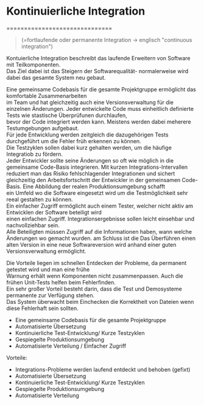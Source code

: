 # Kontinuierliche Integration
==============================

>(=fortlaufende oder permanente Integration -> englisch "continuous integration")


Kontuierliche Integration beschreibt das laufende Erweitern von Software mit Teilkomponenten.  
Das Ziel dabei ist das Steigern der Softwarequalität- normalerweise wird dabei das gesamte System neu gebaut.   

Eine gemeinsame Codebasis für die gesamte Projektgruppe ermöglicht das komfortable Zusammenarbeiten  
im Team und hat gleichzeitig auch eine Versionsverwaltung für die einzelnen Änderungen.
Jeder entwickelte Code muss einheitlich definierte Tests wie stastische Überprüfunen durchlaufen,   
bevor der Code integriert werden kann. Meistens werden dabei meherere Testumgebungen aufgebaut.  
Für jede Entwicklung werden zeitgleich die dazugehörigen Tests durchgeführt um die Fehler früh erkennen zu können.    
Die Testzyklen sollen dabei kurz gehalten werden, um die häufige Integratiob zu fördern.  
Jeder Entwickler sollte seine Änderungen so oft wie möglich in die gemeinsame Code-Basis integrieren. Mit kurzen Integrations-Intervallen reduziert man das Risiko fehlschlagender Integrationen und sichert gleichzeitig den Arbeitsfortschritt der Entwickler in der gemeinsamen Code-Basis. Eine Abbildung der realen Produktionsumgebung schafft  
ein Umfeld wo die Software eingesetzt wird um die Testmöglichkeit sehr reeal gestalten zu können.  
Ein einfacher Zugriff ermöglicht auch einem Tester, welcher nicht aktiv am Entwicklen der Software beteiligt wird  
einen einfachen Zugriff. Integrationsergebnisse sollen leicht einsehbar und nachvollziehbar sein.   
Alle Beteiligten müssen Zugriff auf die Informationen haben, wann welche Änderungen wo gemacht wurden. am Schluss ist die Das Überführen einen alten Version in eine neue Softwareversion wird anhand einer guten Versionsverwaltung ermöglicht.

Die Vorteile liegen im schnellen Entdecken der Probleme, da permanent getestet wird und man eine frühe  
Warnung erhält wenn Komponenten nicht zusammenpassen. Auch die frühen Unit-Tests helfen beim Fehlerfinden.  
Ein sehr großer Vorteil besteht darin, dass die Test und Demosysteme permanente zur Verfügung stehen.  
Das System überwacht beim Einchecken die Korrektheit von Dateien wenn diese Fehlerhaft sein sollten.


  - Eine gemeinsame Codebasis für die gesamte Projektgruppe
  - Automatisierte Übersetzung
  - Kontinuierliche Test-Entwicklung/ Kurze Testzyklen
  - Gespiegelte Produktionsumgebung
  - Automatisierte Verteilung / Einfacher Zugriff
  
  
  Vorteile:

  - Integrations-Probleme werden laufend entdeckt und behoben (gefixt)
  - Automatisierte Übersetzung
  - Kontinuierliche Test-Entwicklung/ Kurze Testzyklen
  - Gespiegelte Produktionsumgebung
  - Automatisierte Verteilung
